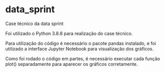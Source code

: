 # data_sprint
Case técnico da data sprint

Foi utilizado o Python 3.8.8 para realização do case técnico.

Para utilização do código é necessário o pacote pandas instalado, e foi utilizado a interface Jupyter Notebook para visualização dos gráficos.

Como foi rodado o código em partes, é necessário executar cada função plot() separadamente para aparecer os gráficos corretamente.

